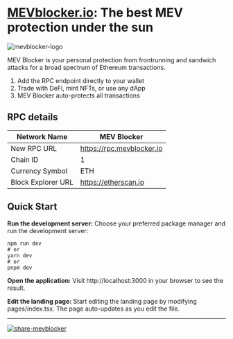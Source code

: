 # <a href="https://mevblocker.io" target="_blank">MEVblocker.io</a>: The best MEV protection under the sun

![mevblocker-logo](https://user-images.githubusercontent.com/31534717/228222199-30b9e41b-0896-4602-a6f1-e464876a76de.svg)

MEV Blocker is your personal protection from frontrunning and sandwich attacks for a broad spectrum of Ethereum transactions. 

1. Add the RPC endpoint directly to your wallet
2. Trade with DeFi, mint NFTs, or use any dApp
3. MEV Blocker auto-protects all transactions


## RPC details
| Network Name   | MEV Blocker       |
| -------------- | ----------------- |
| New RPC URL    | https://rpc.mevblocker.io   |
| Chain ID       | 1                 |
| Currency Symbol | ETH               |
| Block Explorer URL | https://etherscan.io |


## Quick Start

**Run the development server:**
Choose your preferred package manager and run the development server:

    npm run dev
    # or
    yarn dev
    # or
    pnpm dev

**Open the application:**
Visit http://localhost:3000 in your browser to see the result.

**Edit the landing page:**
Start editing the landing page by modifying pages/index.tsx. The page auto-updates as you edit the file.

---

<a href="https://twitter.com/intent/tweet?text=I%27m%20using%20MEV%20Blocker%20to%20protect%20myself%20from%20frontrunning%20and%20sandwich%20attacks.%20You%20should%20too.%20Set%20up%20the%20RPC%20endpoint%20here%3A%20https%3A%2F%2Fmevblocker.io%2F" target="_blank">

![share-mevblocker](https://user-images.githubusercontent.com/31534717/228472132-c8cb86c0-3a95-4d7a-8a12-0c89b1b8e2a5.png)

</a>





